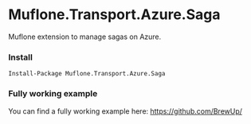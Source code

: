 # Muflone.Transport.Azure.Saga
Muflone extension to manage sagas on Azure.

### Install ###
`Install-Package Muflone.Transport.Azure.Saga`

### Fully working example
You can find a fully working example here: https://github.com/BrewUp/